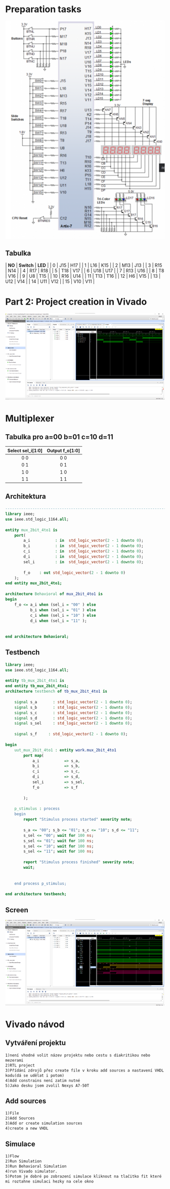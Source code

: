 # Preparation tasks

![pic](img/LED1.png)
## Tabulka

| **NO** | **Switch** |  **LED**  |
| 0 | J15 | H17 |
| 1 | L16 | K15 |
| 2 | M13 | J13 |
| 3 | R15 | N14 |
| 4 | R17 | R18 |
| 5 | T18 | V17 |
| 6 | U18 | U17 |
| 7 | R13 | U16 |
| 8 | T8 | V16 |
| 9 | U8 | T15 |
| 10 | R16 | U14 |
| 11 | T13 | T16 |
| 12 | H6 | V15 |
| 13 | U12 | V14 |
| 14 | U11 | V12 |
| 15 | V10 | V11 |

# Part 2: Project creation in Vivado
![pic](img/1.png)
# Multiplexer
## Tabulka pro a=00 b=01 c=10 d=11
| **Select sel_i[1:0]** | **Output f_o[1:0]** |
| :-: | :-: |
| 0 0 | 0 0 |
| 0 1 | 0 1|
| 1 0 | 1 0 |
| 1 1 | 1 1 |


## Architektura
```VHDL
------------------------------------------------------------------------
library ieee;
use ieee.std_logic_1164.all;

entity mux_2bit_4to1 is
    port(
        a_i           : in  std_logic_vector(2 - 1 downto 0);
        b_i           : in  std_logic_vector(2 - 1 downto 0);
        c_i           : in  std_logic_vector(2 - 1 downto 0);
        d_i           : in  std_logic_vector(2 - 1 downto 0);
        sel_i         : in  std_logic_vector(2 - 1 downto 0);

        f_o    : out std_logic_vector(2 - 1 downto 0)
    );
end entity mux_2bit_4to1;

architecture Behavioral of mux_2bit_4to1 is
begin
    f_o <= a_i when (sel_i = "00" ) else
           b_i when (sel_i = "01" ) else
           c_i when (sel_i = "10" ) else
           d_i when (sel_i = "11" );
    

end architecture Behavioral;

```
## Testbench
```VHDL
library ieee;
use ieee.std_logic_1164.all;

entity tb_mux_2bit_4to1 is
end entity tb_mux_2bit_4to1;
architecture testbench of tb_mux_2bit_4to1 is

    signal s_a       : std_logic_vector(2 - 1 downto 0);
    signal s_b       : std_logic_vector(2 - 1 downto 0);
    signal s_c       : std_logic_vector(2 - 1 downto 0);
    signal s_d       : std_logic_vector(2 - 1 downto 0);
    signal s_sel     : std_logic_vector(2 - 1 downto 0);
    
    signal s_f     : std_logic_vector(2 - 1 downto 0);

begin
    uut_mux_2bit_4to1 : entity work.mux_2bit_4to1
        port map(
            a_i           => s_a,
            b_i           => s_b,
            c_i           => s_c,
            d_i           => s_d,
            sel_i         => s_sel,
            f_o           => s_f

        );

    p_stimulus : process
    begin
        report "Stimulus process started" severity note;

        s_a <= "00"; s_b <= "01"; s_c <= "10"; s_d <= "11";
        s_sel <= "00"; wait for 100 ns;
        s_sel <= "01"; wait for 100 ns;
        s_sel <= "10"; wait for 100 ns;
        s_sel <= "11"; wait for 100 ns;
        
        report "Stimulus process finished" severity note;
        wait;
    
    
    end process p_stimulus;

end architecture testbench;

```
## Screen
![pic](img/2.png)
# Vivado návod
## Vytváření projektu
```
1)není vhodné volit název projektu nebo cestu s diakritikou nebo mezerami
2)RTL project
3)Přídání zdrojů přez create file v kroku add sources a nastavení VHDL kodu(dá se udělat i potom)
4)Add constrains není zatim nutné
5)Jako desku jsem zvolil Nexys A7-50T
```
## Add sources
```
1)File
2)Add Sources
3)Add or create simulation sources
4)create a new VHDL
```
## Simulace
```
1)Flow
2)Run Simulation
3)Run Behavioral Simulation
4)run Vivado simulator.
5)Potom je dobré po zobrazení simulace kliknout na tlačitko fit které mi roztahne simulaci hezky na cele okno
```

